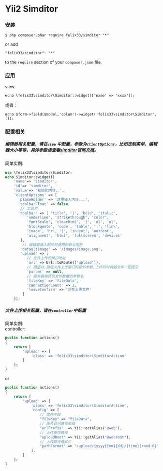 Yii2 Simditor
===========
### 安装

```
$ php composer.phar require felix33/simditor "*"
```

or add

```
"felix33/simditor": "*"
```

to the ```require``` section of your `composer.json` file.

### 应用

view:  

```
echo \felix33\simditor\Simditor::widget(['name' => 'xxxx']);
```

或者：

```
echo $form->field($model,'colum')->widget('felix33\simditor\Simditor',[]);
```

### 配置相关

##### 编辑器相关配置，请在`view` 中配置，参数为`clientOptions`，比如定制菜单，编辑器大小等等，具体参数请查看[simditor官网文档](http://simditor.tower.im/docs/doc-usage.html)。

简单实例:  
```php
use \felix33\simditor\Simditor;
echo Simditor::widget([
    'name'=> 'simditor',
    'id'=> 'simditor',
    'value'=> '初始化内容..',
    'clientOptions' => [
      'placeHolder' => '这里输入内容...',
      'toolbarFloat' => false,
       // 工具栏
      'toolbar' => [ 'title', '|', 'bold', 'italic',
          'underline', 'strikethrough', 'color',
          'fontScale', 'clearhtml', '|', 'ol', 'ul',
          'blockquote', 'code', 'table', '|', 'link',
          'image', 'hr', '|', 'indent', 'outdent',
          'alignment', 'html', 'fullscreen', 'devices'
       ],
        // 编辑器插入图片时使用的默认图片
       'defaultImage' => '/images/image.png',
       'upload' => [
          // 文件上传的接口地址
          'url' => Url::toRoute(['upload']),
          // 键值对,指定文件上传接口的额外参数,上传的时候随文件一起提交
          'params' => null,
          // 服务器端获取文件数据的参数名
          'fileKey' => 'fileData',
          'connectionCount' => 3,
          'leaveConfirm' => '正在上传文件'
        ]
    ]);
```

##### 文件上传相关配置，请在`controller`中配置

简单实例:  
controller:  

```php
public function actions()
{
    return [
        'upload' => [
            'class' => 'felix33\simditor\SimditorAction'
        ]
    ];
}
```
or
```php
public function actions()
{
    return [
        'upload' => [
            'class' => 'felix33\simditor\SimditorAction',
            'config' => [
                // 文件字段
                "fileKey" => "fileData",
                // 图片访问路径前缀
                "urlPrefix"  => Yii::getAlias('@web'),
                // 上传保存路径
                "uploadRoot" => Yii::getAlias("@webroot"),
                // 上传路径格式化
                "pathFormat" => "/upload/{yyyy}{mm}{dd}/{time}{rand:6}"
            ],
        ]
    ];
}
```
